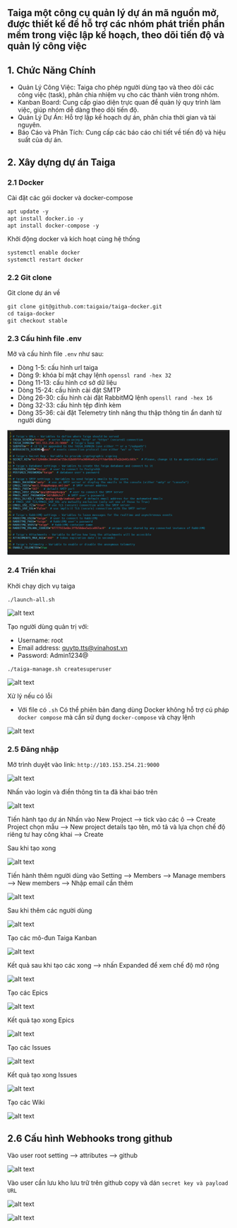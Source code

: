 ## Taiga một công cụ quản lý dự án mã nguồn mở, được thiết kế để hỗ trợ các nhóm phát triển phần mềm trong việc lập kế hoạch, theo dõi tiến độ và quản lý công việc


## 1. Chức Năng Chính
+ Quản Lý Công Việc: Taiga cho phép người dùng tạo và theo dõi các công việc (task), phân chia nhiệm vụ cho các thành viên trong nhóm.
+ Kanban Board: Cung cấp giao diện trực quan để quản lý quy trình làm việc, giúp nhóm dễ dàng theo dõi tiến độ.
+ Quản Lý Dự Án: Hỗ trợ lập kế hoạch dự án, phân chia thời gian và tài nguyên.
+ Báo Cáo và Phân Tích: Cung cấp các báo cáo chi tiết về tiến độ và hiệu suất của dự án.

## 2. Xây dựng dự án Taiga
### 2.1 Docker
Cài đặt các gói docker và docker-compose 
```
apt update -y
apt install docker.io -y
apt install docker-compose -y 
```
Khởi động docker và kích hoạt cùng hệ thống
```
systemctl enable docker
systemctl restart docker 
```
### 2.2 Git clone 
Git clone dự án về
```
git clone git@github.com:taigaio/taiga-docker.git
cd taiga-docker
git checkout stable
```
### 2.3 Cấu hình file .env 
Mở và cấu hình file `.env` như sau:
+ Dòng 1-5: cấu hình url taiga
+ Dòng 9: khóa bí mật chạy lệnh `openssl rand -hex 32`
+ Dòng 11-13: cấu hình cơ sở dữ liệu 
+ Dòng 15-24: cấu hình cài đặt SMTP
+ Dòng 26-30: cấu hình cài đặt RabbitMQ lệnh `opensll rand -hex 16`
+ Dòng 32-33: cấu hình tệp đính kèm 
+ Dòng 35-36: cài đặt Telemetry tính năng thu thập thông tin ẩn danh từ người dùng

![alt text](image-110.png)

### 2.4 Triển khai 
Khởi chạy dịch vụ taiga
```
./launch-all.sh
````

![alt text](image-104.png)

Tạo người dùng quản trị với:
+ Username: root
+ Email address: quytp.tts@vinahost.vn
+ Password: Admin1234@
```
./taiga-manage.sh createsuperuser
```

![alt text](image-105.png)

Xử lý nếu có lỗi 
+ Với file có `.sh` Có thể phiên bản đang dùng Docker không hỗ trợ cú pháp `docker compose` mà cần sử dụng `docker-compose` và chạy lệnh 

![alt text](image-106.png)

### 2.5 Đăng nhập
Mở trình duyệt vào link: `http://103.153.254.21:9000`

![alt text](image-107.png)

Nhấn vào login và điền thông tin ta đã khai báo trên

![alt text](image-108.png)

Tiến hành tạo dự án 
Nhấn vào New Project --> tick vào các ô --> Create Project chọn mẫu --> New project details tạo tên, mô tả và lựa chọn chế độ riêng tư hay công khai --> Create 

Sau khi tạo xong 

![alt text](image-109.png)

Tiến hành thêm người dùng vào Setting --> Members --> Manage members --> New members --> Nhập email cần thêm 

![alt text](image-111.png)

Sau khi thêm các người dùng

![alt text](image-112.png)

Tạo các mô-đun Taiga Kanban 

![alt text](image-113.png)

Kết quả sau khi tạo các xong --> nhấn Expanded để xem chế độ mở rộng

![alt text](image-123.png)

Tạo các Epics 

![alt text](image-115.png)

Kết quả tạo xong Epics

![alt text](image-116.png)

Tạo các Issues 

![alt text](image-117.png)

Kết quả tạo xong Issues

![alt text](image-118.png)

Tạo các Wiki

![alt text](image-119.png)

## 2.6 Cấu hình Webhooks trong github
Vào user root setting --> attributes --> github

![alt text](image-121.png)

Vào user cần lưu kho lưu trữ trên github copy và dán `secret key và payload URL`

![alt text](image-120.png)

![alt text](image-122.png)


